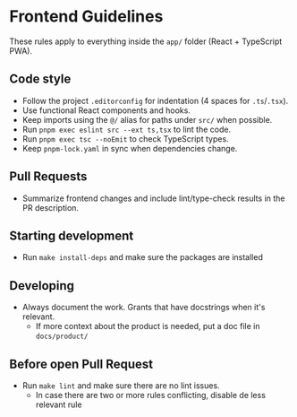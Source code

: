 # Frontend Guidelines

These rules apply to everything inside the `app/` folder (React + TypeScript PWA).

## Code style

- Follow the project `.editorconfig` for indentation (4 spaces for `.ts`/`.tsx`).
- Use functional React components and hooks.
- Keep imports using the `@/` alias for paths under `src/` when possible.
- Run `pnpm exec eslint src --ext ts,tsx` to lint the code.
- Run `pnpm exec tsc --noEmit` to check TypeScript types.
- Keep `pnpm-lock.yaml` in sync when dependencies change.

## Pull Requests

- Summarize frontend changes and include lint/type-check results in the PR description.

## Starting development

- Run `make install-deps` and make sure the packages are installed

## Developing

- Always document the work. Grants that have docstrings when it's relevant.
  - If more context about the product is needed, put a doc file in `docs/product/`

## Before open Pull Request

- Run `make lint` and make sure there are no lint issues.
  - In case there are two or more rules conflicting, disable de less relevant rule
